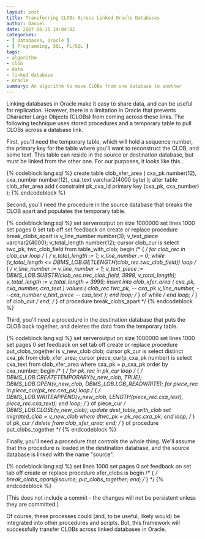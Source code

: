 ```yaml
---
layout: post
title: Transferring CLOBs Across Linked Oracle Databases
author: Daniel
date: 2007-06-15 14:04:02
categories:
- [ Databases, Oracle ]
- [ Programming, SQL, PL/SQL ]
tags:
- algorithm
- clob
- data
- linked database
- oracle
summary: An algorithm to move CLOBs from one database to another
---
```


Linking databases in Oracle make it easy to share data, and can be useful for replication. However, there is a limitation in Oracle that prevents Character Large Objects (CLOBs) from coming across these links. The following technique uses stored procedures and a temporary table to pull CLOBs across a database link.

First, you'll need the temporary table, which will hold a sequence number, the primary key for the table where you'll want to reconstruct the CLOB, and some text. This table can reside in the source or destination database, but must be linked from the other one. For our purposes, it looks like this...

{% codeblock lang:sql %}
create table clob_xfer_area
(
  cxa_pk      number(12),
  cxa_number  number(12),
  cxa_text    varchar2(4000 byte)
);
alter table clob_xfer_area add
(
  constraint pk_cxa_id
    primary key (cxa_pk, cxa_number)
);
{% endcodeblock %}

Second, you'll need the procedure in the source database that breaks the CLOB apart and populates the temporary table.

{% codeblock lang:sql %}
set serveroutput on size 1000000
set lines 1000
set pages 0
set tab off
set feedback on
create or replace
procedure break_clobs_apart
is
  v_line_number   number(3);
  v_text_piece    varchar2(4000);
  v_total_length  number(12);
  cursor clob_cur is
    select twc_pk, twc_clob_field
    from   table_with_clob;
begin /* { */
  for clob_rec in clob_cur loop /* { */
    v_total_length := 1;
    v_line_number  := 0;
    while (v_total_length <=
           DBMS_LOB.GETLENGTH(clob_rec.twc_clob_field)) loop /* { */
      v_line_number := v_line_number + 1;
      v_text_piece := DBMS_LOB.SUBSTR(clob_rec.twc_clob_field,
        3999, v_total_length);
      v_total_length := v_total_length + 3999;
      insert into clob_xfer_area (
        cxa_pk,
        cxa_number,
        cxa_text
      )
        values (
          clob_rec.twc_pk, -- cxa_pk
          v_line_number,   -- cxa_number
          v_text_piece     -- cxa_text
        );
    end loop; /* } of while */
  end loop; /* } of clob_cur */
end; /* } of procedure break_clobs_apart */
{% endcodeblock %}

Third, you'll need a procedure in the destination database that puts the CLOB back together, and deletes the data from the temporary table.

{% codeblock lang:sql %}
set serveroutput on size 1000000
set lines 1000
set pages 0
set feedback on
set tab off
create or replace
procedure put_clobs_together
is
  v_new_clob   clob;
  cursor pk_cur is
    select distinct cxa_pk
    from   clob_xfer_area;
  cursor piece_cur(p_cxa_pk number) is
    select cxa_text
    from   clob_xfer_area
    where  cxa_pk = p_cxa_pk
    order by cxa_number;
begin /* { */
  for pk_rec in pk_cur loop /* { */
    DBMS_LOB.CREATETEMPORARY(v_new_clob, TRUE);
    DBMS_LOB.OPEN(v_new_clob, DBMS_LOB.LOB_READWRITE);
    for piece_rec in piece_cur(pk_rec.cxa_pk) loop /* { */
      DBMS_LOB.WRITEAPPEND(v_new_clob, LENGTH(piece_rec.cxa_text),
        piece_rec.cxa_text);
    end loop;  /* } of piece_cur */
    DBMS_LOB.CLOSE(v_new_clob);
    update dest_table_with_clob
      set  migrated_clob = v_new_clob
      where dtwc_pk = pk_rec.cxa_pk;
  end loop; /* } of pk_cur */
  delete from clob_xfer_area;
end; /* } of procedure put_clobs_together */
{% endcodeblock %}

Finally, you'll need a procedure that controls the whole thing. We'll assume that this procedure is loaded in the destination database, and the source database is linked with the name "source".

{% codeblock lang:sql %}
set lines 1000
set pages 0
set feedback on
set tab off
create or replace
procedure xfer_clobs
is
begin /* { */
  break_clobs_apart@source;
  put_clobs_together;
end; /* } */
{% endcodeblock %}

(This does not include a commit - the changes will not be persistent unless they are committed.)

Of course, these processes could (and, to be useful, likely would) be integrated into other procedures and scripts. But, this framework will successfully transfer CLOBs across linked databases in Oracle.
